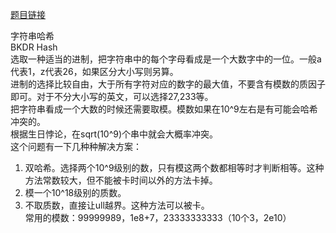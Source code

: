 [题目链接](https://leetcode-cn.com/problems/word-pattern/)  

字符串哈希  
BKDR Hash  
选取一种适当的进制，把字符串中的每个字母看成是一个大数字中的一位。一般a代表1，z代表26，如果区分大小写则另算。  
进制的选择比较自由，大于所有字符对应的数字的最大值，不要含有模数的质因子即可。对于不分大小写的英文，可以选择27,233等。  
把字符串看成一个大数的时候还需要取模。模数如果在10^9左右是有可能会哈希冲突的。  
根据生日悖论，在sqrt(10^9)个串中就会大概率冲突。  
这个问题有一下几种种解决方案：
1. 双哈希。选择两个10^9级别的数，只有模这两个数都相等时才判断相等。这种方法常数较大，但不能被卡时间以外的方法卡掉。
2. 模一个10^18级别的质数。  
3. 不取质数，直接让ull越界。这种方法可以被卡。  
常用的模数：99999989，1e8+7，23333333333（10个3，2e10）
